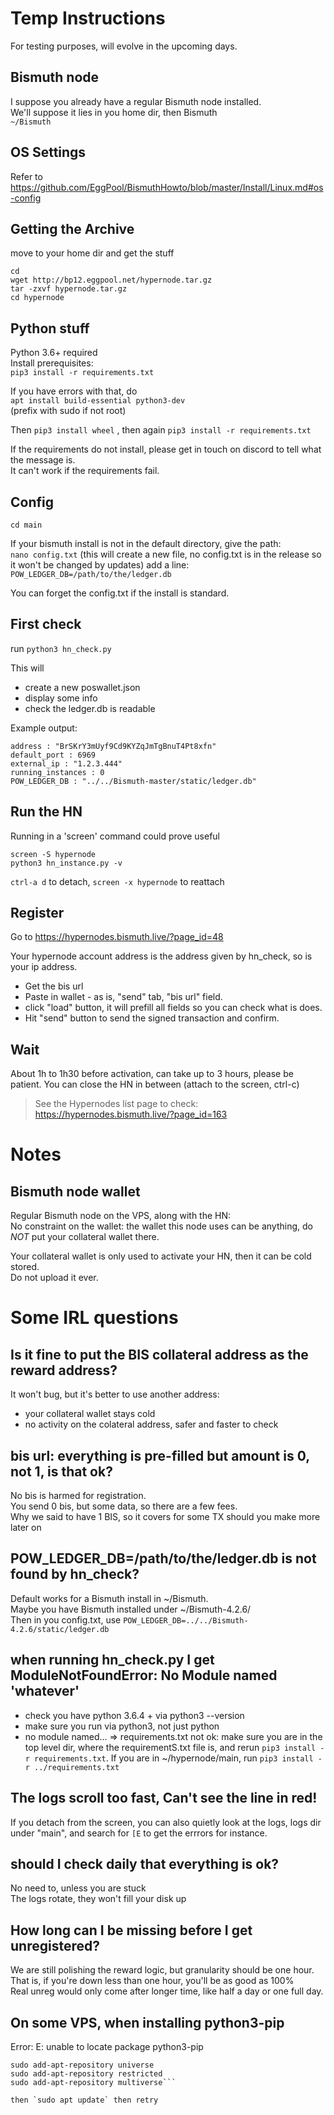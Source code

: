 # Temp Instructions

For testing purposes, will evolve in the upcoming days.

## Bismuth node

I suppose you already have a regular Bismuth node installed.  
We'll suppose it lies in you home dir, then Bismuth  
`~/Bismuth`

## OS Settings

Refer to https://github.com/EggPool/BismuthHowto/blob/master/Install/Linux.md#os-config

## Getting the Archive

move to your home dir and get the stuff  
```
cd
wget http://bp12.eggpool.net/hypernode.tar.gz
tar -zxvf hypernode.tar.gz
cd hypernode
```

## Python stuff

Python 3.6+ required  
Install prerequisites:  
`pip3 install -r requirements.txt`

If you have errors with that, do  
`apt install build-essential python3-dev`  
(prefix with sudo if not root)

Then `pip3 install wheel` , then again `pip3 install -r requirements.txt`  

If the requirements do not install, please get in touch on discord to tell what the message is.  
It can't work if the requirements fail.

## Config

`cd main`

If your bismuth install is not in the default directory, give the path:  
`nano config.txt`  (this will create a new file, no config.txt is in the release so it won't be changed by updates)
add a line:
`POW_LEDGER_DB=/path/to/the/ledger.db`

You can forget the config.txt if the install is standard.

## First check

run
`python3 hn_check.py`

This will
- create a new poswallet.json
- display some info
- check the ledger.db is readable

Example output:

```
address : "BrSKrY3mUyf9Cd9KYZqJmTgBnuT4Pt8xfn"
default_port : 6969
external_ip : "1.2.3.444"
running_instances : 0
POW_LEDGER_DB : "../../Bismuth-master/static/ledger.db"
```

## Run the HN

Running in a 'screen' command could prove useful

```
screen -S hypernode
python3 hn_instance.py -v
```

`ctrl-a d` to detach, `screen -x hypernode` to reattach

## Register

Go to https://hypernodes.bismuth.live/?page_id=48

Your hypernode account address is the address given by hn_check, so is your ip address.


- Get the bis url
- Paste in wallet - as is, "send" tab, "bis url" field. 
- click "load" button, it will prefill all fields so you can check what is does.  
- Hit "send" button to send the signed transaction and confirm.

## Wait

About 1h to 1h30 before activation, can take up to 3 hours, please be patient.
You can close the HN in between
(attach to the screen, ctrl-c)

> See the Hypernodes list page to check: https://hypernodes.bismuth.live/?page_id=163

# Notes

## Bismuth node wallet

Regular Bismuth node on the VPS, along with the HN:  
No constraint on the wallet: the wallet this node uses can be anything, do *NOT* put your collateral wallet there.

Your collateral wallet is only used to activate your HN, then it can be cold stored.  
Do not upload it ever.


# Some IRL questions

## Is it fine to put the BIS collateral address as the reward address?
It won't  bug, but it's better to use another address:  
- your collateral wallet stays cold
- no activity on the colateral address, safer and faster to check

## bis url: everything is pre-filled but amount is 0, not 1, is that ok?
No bis is harmed for registration.  
You send 0 bis, but some data, so there are a few fees.  
Why we said to have 1 BIS, so it covers for some TX should you make more later on

## POW_LEDGER_DB=/path/to/the/ledger.db is not found by hn_check?
Default works for a Bismuth install in ~/Bismuth.  
Maybe you have Bismuth installed under ~/Bismuth-4.2.6/  
Then in you config.txt, use `POW_LEDGER_DB=../../Bismuth-4.2.6/static/ledger.db`

## when running hn_check.py I get ModuleNotFoundError: No Module named 'whatever'
- check you have python 3.6.4 + via python3 --version
- make sure you run via python3, not just python
- no module named... => requirements.txt not ok: make sure you are in the top level dir, where the requirementS.txt file is, and rerun `pip3 install -r requirements.txt`. If you are in ~/hypernode/main, run `pip3 install -r ../requirements.txt`

## The logs scroll too fast, Can't see the line in red!
If you detach from the screen, you can also quietly look at the logs, logs dir under "main", and search for `[E` to get the errrors for instance.

## should I check daily that everything is ok?
No need to, unless you are stuck  
The logs rotate, they won't fill your disk up

## How long can I be missing before I get unregistered?
We are still polishing the reward logic, but granularity should be one hour.  
That is, if you're down less than one hour, you'll be as good as 100%  
Real unreg would only come after longer time, like half a day or one full day.

## On some VPS, when installing python3-pip
Error: E: unable to locate package python3-pip

```sudo add-apt-repository main
sudo add-apt-repository universe
sudo add-apt-repository restricted
sudo add-apt-repository multiverse```

then `sudo apt update` then retry
